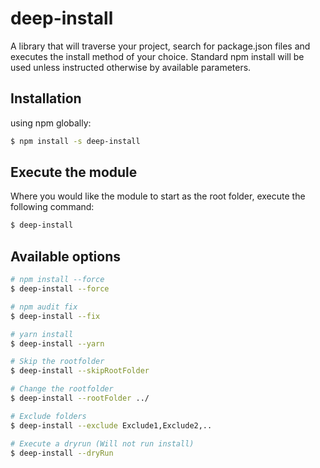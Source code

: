 # deep-install
A library that will traverse your project, search for package.json files and executes the install method of your choice.
Standard npm install will be used unless instructed otherwise by available parameters. 

## Installation
using npm globally:

```bash
$ npm install -s deep-install
```

## Execute the module
Where you would like the module to start as the root folder, execute the following command:

```bash
$ deep-install
```

## Available options
```bash
# npm install --force
$ deep-install --force

# npm audit fix
$ deep-install --fix

# yarn install
$ deep-install --yarn

# Skip the rootfolder
$ deep-install --skipRootFolder

# Change the rootfolder
$ deep-install --rootFolder ../

# Exclude folders
$ deep-install --exclude Exclude1,Exclude2,..

# Execute a dryrun (Will not run install)
$ deep-install --dryRun
```